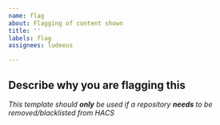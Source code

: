 ```yaml
---
name: flag
about: Flagging of content shown
title: ''
labels: flag
assignees: ludeeus

---
```


<!-- Learn how to submit an issue here https://hacs.xyz/docs/issues -->
## Describe why you are flagging this

_This template should **only** be used if a repository **needs** to be removed/blacklisted from HACS_

